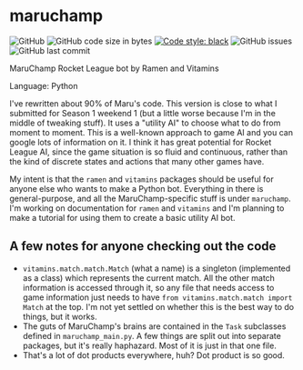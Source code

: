 # maruchamp
![GitHub](https://img.shields.io/github/license/ericmburgess/maruchamp)
![GitHub code size in bytes](https://img.shields.io/github/languages/code-size/ericmburgess/maruchamp)
[![Code style: black](https://img.shields.io/badge/code%20style-black-000000.svg)](https://github.com/ambv/black)
![GitHub issues](https://img.shields.io/github/issues/ericmburgess/maruchamp)
![GitHub last commit](https://img.shields.io/github/last-commit/ericmburgess/maruchamp)

MaruChamp Rocket League bot by Ramen and Vitamins

Language: Python

I've rewritten about 90% of Maru's code. This version is close to what I submitted for Season 1 weekend 1 (but a little worse because I'm in the middle of tweaking stuff). It uses a "utility AI" to choose what to do from moment to moment. This is a well-known approach to
game AI and you can google lots of information on it. I think it has great potential for Rocket League AI, since the game situation is
so fluid and continuous, rather than the kind of discrete states and actions that many other games have.

My intent is that the `ramen` and `vitamins` packages should be useful for anyone else who wants to make a Python bot. Everything in there is general-purpose, and all the MaruChamp-specific stuff is under `maruchamp`. I'm working on documentation for `ramen` and `vitamins` and I'm planning to make a tutorial for using them to create a basic utility AI bot.

## A few notes for anyone checking out the code

* `vitamins.match.match.Match` (what a name) is a singleton (implemented as a class) which represents the current match.
All the other match information is accessed through it, so any file that needs access to game information just needs
to have `from vitamins.match.match import Match` at the top. I'm not yet settled on whether this is the best way to
do things, but it works.
* The guts of MaruChamp's brains are contained in the `Task` subclasses defined in `maruchamp_main.py`. A few things are
split out into separate packages, but it's really haphazard. Most of it is just in that one file.
* That's a lot of dot products everywhere, huh? Dot product is so good.
